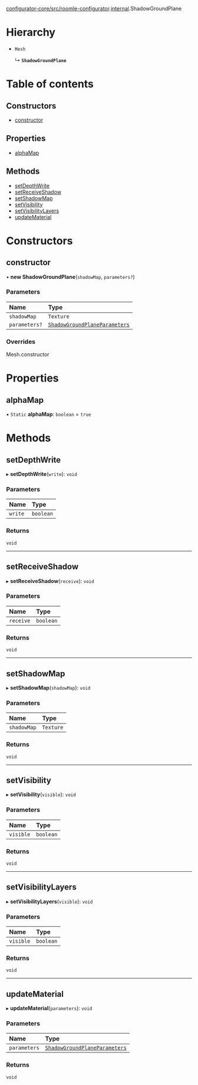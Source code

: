 [configurator-core/src/roomle-configurator](../modules/configurator_core_src_roomle_configurator.md).[internal](../modules/configurator_core_src_roomle_configurator._internal_.md).ShadowGroundPlane

# Hierarchy

- `Mesh`

  ↳ **`ShadowGroundPlane`**

# Table of contents

## Constructors

- [constructor](configurator_core_src_roomle_configurator._internal_.ShadowGroundPlane.md#constructor)

## Properties

- [alphaMap](configurator_core_src_roomle_configurator._internal_.ShadowGroundPlane.md#alphamap)

## Methods

- [setDepthWrite](configurator_core_src_roomle_configurator._internal_.ShadowGroundPlane.md#setdepthwrite)
- [setReceiveShadow](configurator_core_src_roomle_configurator._internal_.ShadowGroundPlane.md#setreceiveshadow)
- [setShadowMap](configurator_core_src_roomle_configurator._internal_.ShadowGroundPlane.md#setshadowmap)
- [setVisibility](configurator_core_src_roomle_configurator._internal_.ShadowGroundPlane.md#setvisibility)
- [setVisibilityLayers](configurator_core_src_roomle_configurator._internal_.ShadowGroundPlane.md#setvisibilitylayers)
- [updateMaterial](configurator_core_src_roomle_configurator._internal_.ShadowGroundPlane.md#updatematerial)

# Constructors

## constructor

• **new ShadowGroundPlane**(`shadowMap`, `parameters?`)

### Parameters

| Name | Type |
| :------ | :------ |
| `shadowMap` | `Texture` |
| `parameters?` | [`ShadowGroundPlaneParameters`](../interfaces/configurator_core_src_roomle_configurator._internal_.ShadowGroundPlaneParameters.md) |

### Overrides

Mesh.constructor

# Properties

## alphaMap

▪ `Static` **alphaMap**: `boolean` = `true`

# Methods

## setDepthWrite

▸ **setDepthWrite**(`write`): `void`

### Parameters

| Name | Type |
| :------ | :------ |
| `write` | `boolean` |

### Returns

`void`

___

## setReceiveShadow

▸ **setReceiveShadow**(`receive`): `void`

### Parameters

| Name | Type |
| :------ | :------ |
| `receive` | `boolean` |

### Returns

`void`

___

## setShadowMap

▸ **setShadowMap**(`shadowMap`): `void`

### Parameters

| Name | Type |
| :------ | :------ |
| `shadowMap` | `Texture` |

### Returns

`void`

___

## setVisibility

▸ **setVisibility**(`visible`): `void`

### Parameters

| Name | Type |
| :------ | :------ |
| `visible` | `boolean` |

### Returns

`void`

___

## setVisibilityLayers

▸ **setVisibilityLayers**(`visible`): `void`

### Parameters

| Name | Type |
| :------ | :------ |
| `visible` | `boolean` |

### Returns

`void`

___

## updateMaterial

▸ **updateMaterial**(`parameters`): `void`

### Parameters

| Name | Type |
| :------ | :------ |
| `parameters` | [`ShadowGroundPlaneParameters`](../interfaces/configurator_core_src_roomle_configurator._internal_.ShadowGroundPlaneParameters.md) |

### Returns

`void`
